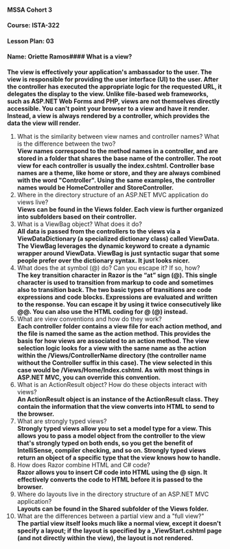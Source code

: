﻿#### MSSA Cohort 3
#### Course: ISTA-322
#### Lesson Plan: 03
#### Name: Oriette Ramos####  What is a view?  
**The view is effectively your application's ambassador to the user. The view is responsible for providing the user interface (UI) to the user. After the controller has executed the appropriate logic for the requested URL, it delegates the display to the view. Unlike file-based web frameworks, such as ASP.NET Web Forms and PHP, views are not themselves directly accessible. You can't point your browser to a view and have it render. Instead, a view is always rendered by a controller, which provides the data the view will render.**
1. What is the similarity between view names and controller names? What is the difference between the two?  
**View names correspond to the method names in a controller, and are stored in a folder that shares the base name of the controller. The root view for each controller is usually the index.cshtml. Controller base names are a theme, like home or store, and they are always combined with the word "Controller". Using the same examples, the controller names would be HomeController and StoreController.**
1. Where in the directory structure of an ASP.NET MVC application do
views live?  
**Views can be found in the Views folder. Each view is further organized into subfolders based on their controller.**
1. What is a ViewBag object? What does it do?  
**All data is passed from the controllers to the views via a ViewDataDictionary (a specialized dictionary class) called ViewData. The ViewBag leverages the dynamic keyword to create a dynamic wrapper around ViewData. ViewBag is just syntactic sugar that some people prefer over the dictionary syntax. It just looks nicer.**
1. What does the at symbol (@) do? Can you escape it? If so, how?  
**The key transition character in Razor is the “at” sign (@). This single character is used to transition from markup to code and sometimes also to transition back. The two basic types of transitions are code expressions and code blocks. Expressions are evaluated and written to the response. You can escape it by using it twice consecutively like @@. You can also use the HTML coding for @ (&#64;) instead.**
1. What are view conventions and how do they work?  
**Each controller folder contains a view file for each action method, and the file is named the same as the action method. This provides the basis for how views are associated to an action method.
The view selection logic looks for a view with the same name as the action within the /Views/ControllerName directory (the controller name without the Controller suffix in this case). The view selected in this case would be /Views/Home/Index.cshtml.
As with most things in ASP.NET MVC, you can override this convention.**
1. What is an ActionResult object? How do these objects interact with views?  
**An ActionResult object is an instance of the ActionResult class. They contain the information that the view converts into HTML to send to the browser.**
1. What are strongly typed views?  
**Strongly typed views allow you to set a model type for a view. This allows you to pass a model object from the controller to the view that's strongly typed on both ends, so you get the benefit of IntelliSense, compiler checking, and so on. Strongly typed views return an object of a specific type that the view knows how to handle.**
1. How does Razor combine HTML and C# code?  
**Razor allows you to insert C# code into HTML using the @ sign. It effectively converts the code to HTML before it is passed to the browser.**
1. Where do layouts live in the directory structure of an ASP.NET MVC  application?  
**Layouts can be found in the Shared subfolder of the Views folder.**
1. What are the differences between a partial view and a "full view?"  
**The partial view itself looks much like a normal view, except it doesn't specify a layout; if the layout is specified by a _ViewStart.cshtml page (and not directly within the view), the layout is not rendered.**